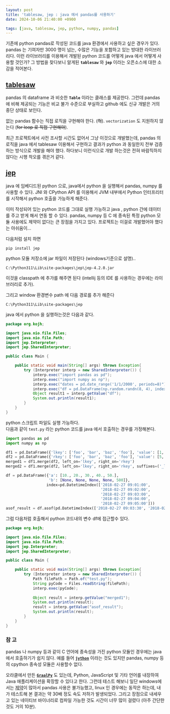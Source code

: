 ```yaml
---
layout: post
title: 'tablesaw, jep : java 에서 pandas를 사용하기'
date: 2024-10-06 21:40:00 +0900

tags: [java, tablesaw, jep, python, numpy, pandas]
---
```


기존에 python pandas로 작성된 코드를 java 환경에서 사용하고 싶은 경우가 있다. pandas 는 기여자만 3000 명이 넘는, 수많은 기능을 포함하고 있는 방대한 라이브러리다. 이런 라이브러리를 이용해서 개발된 python 코드를 어떻게 java 에서 어떻게 사용할 것인가? 그 방법을 찾다보니 알게된 **`tablesaw`** 와 **`jep`** 이라는 오픈소스에 대한 소감을 적어본다. 

## [tablesaw](https://github.com/jtablesaw/tablesaw) ## 

pandas 의 dataframe 과 비슷한 **`Table`** 이라는 클래스를 제공한다. 그런데 pandas 에 비해 제공되는 기능은 비교 불가 수준으로 부실하고 github 에도 신규 개발은 거의 중단 상태로 보인다. 

없는 pandas 함수는 직접 로직을 구현해야 한다. (~~헉~~).  `vectorization` 도 지원하지 않는다 (~~for loop 로 직접 구현해야~~). 

최근 프로젝트에서 사전 조사할 시간도 없어서 그냥 이것으로 개발했는데, pandas 의 로직을 java 에서 tablesaw 이용해서 구현하고 결과가 python 과 동일한지 전부 검증 하는 방식으로 개발을 해야 했다. 하다보니 이런식으로 개발 하는것은 전혀 바람직하지 않다는 시행 착오를 겪은거 같다. 


## [jep](https://github.com/ninia/jep) ## 

java 에 임베디드된 python 으로, java에서 python 을 실행해서 pandas, numpy 를 사용할 수 있다. JNI 와 CPython API 를 이용해서 JVM 내부에서 Python 인터프리터를 시작해서 python 호출을 가능하게 해준다. 

이미 작성되어 있는 python 코드를 그대로 실행 가능하고 java , python 간에 데이터를 주고 받게 해서 연동 할 수 있다. pandas, numpy 등 C 에 종속된 특정 python 모듈 사용에도 제약이 없다는 큰 장점을 가지고 있다. 프로젝트는 이걸로 개발했어야 했다는 아쉬움이...


다음처럼 설치 하면

    pip install jep

python 모듈 저장소에 jar 파일이 저장된다 (windows기준으로 설명).. 

    C:\Python311\Lib\site-packages\jep\jep-4.2.0.jar

이것을 classpath 에 추가를 해주면 된다
(intellij 등의 IDE 를 사용하는 경우에는 라이브러리로 추가).

그리고 window 환경변수 path 에 다음 경로를 추가 해준다 
    
    C:\Python311\Lib\site-packages\jep

java 에서 python 을 실행하는것은 다음과 같다.

```java
package org.kojh;

import java.nio.file.Files;
import java.nio.file.Path;
import jep.Interpreter;
import jep.SharedInterpreter;

public class Main {

    public static void main(String[] args) throws Exception{
        try (Interpreter interp = new SharedInterpreter()) {
            interp.exec("import pandas as pd");
            interp.exec("import numpy as np");
            interp.exec("dates = pd.date_range('1/1/2000', periods=8)");
            interp.exec("df = pd.DataFrame(np.random.randn(8, 4), index=dates, columns=['A', 'B', 'C', 'D'])");
            Object result1 = interp.getValue("df");
            System.out.println(result1);            
        }
    }
}
```

python 스크립트 파일도 실행 가능하다.  
다음과 같이 `test.py` 라는 python 코드를 java 에서 호출하는 경우를 가정해본다.

```python
import pandas as pd
import numpy as np

df1 = pd.DataFrame({'lkey': ['foo', 'bar', 'baz', 'foo'], 'value': [1, 2, 3, 5]})
df2 = pd.DataFrame({'rkey': ['foo', 'bar', 'baz', 'foo'], 'value': [5, 6, 7, 8]})
merged1 = df1.merge(df2, left_on='lkey', right_on='rkey')
merged2 = df1.merge(df2, left_on='lkey', right_on='rkey', suffixes=('_left', '_right'))

df = pd.DataFrame({'a': [10., 20., 30., 40., 50.],
                   'b': [None, None, None, None, 500]},
                  index=pd.DatetimeIndex(['2018-02-27 09:01:00',
                                          '2018-02-27 09:02:00',
                                          '2018-02-27 09:03:00',
                                          '2018-02-27 09:04:00',
                                          '2018-02-27 09:05:00']))
asof_result = df.asof(pd.DatetimeIndex(['2018-02-27 09:03:30', '2018-02-27 09:04:30']))          
```

그럼 다음처럼 호출해서 python 코드내의 변수 df에 접근할수 있다.

```java
package org.kojh;

import java.nio.file.Files;
import java.nio.file.Path;
import jep.Interpreter;
import jep.SharedInterpreter;

public class Main {

    public static void main(String[] args) throws Exception{
        try (Interpreter interp = new SharedInterpreter()) {
            Path filePath = Path.of("test.py");
            String pyCode = Files.readString(filePath);
            interp.exec(pyCode);
            
            Object result = interp.getValue("merged1");
            System.out.println(result);
            result = interp.getValue("asof_result");
            System.out.println(result);
        }
    }
}
```
### 참 고 ###

pandas 나 numpy 등과 같이 C 언어에 종속성을 가진 python 모듈인 경우에는 java 에서 호출하기가 쉽지 않다. 예를 들어 **[`jython`](https://www.jython.org/)** 이라는 것도 있지만 pandas, numpy 등의 cpython 종속성 모듈은 사용할수 없다. 

오라클에서 만든 **[`GraalPy`](https://www.graalvm.org/latest/reference-manual/python/)** 도 있는데, Python, JavaScript 및 기타 언어를 내장하여 Java 애플리케이션을 확장할 수 있다고 한다. 
그런데 테스트 해보니 일단 windows에서는 [제약](https://www.graalvm.org/latest/reference-manual/python/Python-Runtime/#windows)이 많아서 pandas 사용은 불가능했고, linux 인 경우에는 동작은 하는데, 내가 테스트해 본 결과는 약 30배 정도 속도 저하가 발생되었다. 그리고 장점으로 내세우고 있는 네이티브 바이너리로 컴파일 가능한 것도 시간이 너무 많이 걸렸다 (아주 간단한 것도 거의 10분).



